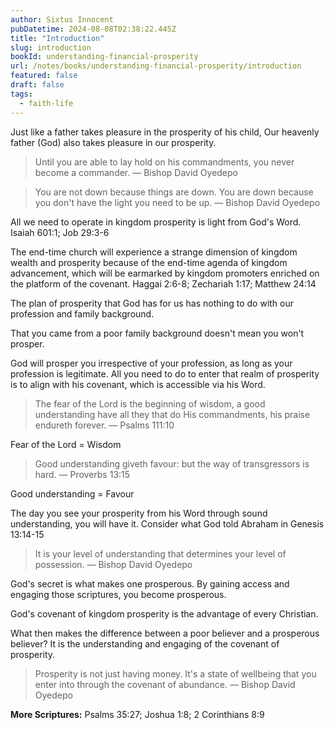 ```yaml
---
author: Sixtus Innocent
pubDatetime: 2024-08-08T02:38:22.445Z
title: "Introduction"
slug: introduction
bookId: understanding-financial-prosperity
url: /notes/books/understanding-financial-prosperity/introduction
featured: false
draft: false
tags:
  - faith-life
---
```


Just like a father takes pleasure in the prosperity of his child, Our heavenly father (God) also takes pleasure in our prosperity.

> Until you are able to lay hold on his commandments, you never become a commander. — Bishop David Oyedepo

> You are not down because things are down. You are down because you don't have the light you need to be up. — Bishop David Oyedepo

All we need to operate in kingdom prosperity is light from God's Word. Isaiah 601:1; Job 29:3-6

The end-time church will experience a strange dimension of kingdom wealth and prosperity because of the end-time agenda of kingdom advancement, which will be earmarked by kingdom promoters enriched on the platform of the covenant. Haggai 2:6-8; Zechariah 1:17; Matthew 24:14

The plan of prosperity that God has for us has nothing to do with our profession and family background.

That you came from a poor family background doesn't mean you won't prosper.

God will prosper you irrespective of your profession, as long as your profession is legitimate. All you need to do to enter that realm of prosperity is to align with his covenant, which is accessible via his Word.

> The fear of the Lord is the beginning of wisdom, a good understanding have all they that do His commandments, his praise endureth forever. — Psalms 111:10

Fear of the Lord = Wisdom

> Good understanding giveth favour: but the way of transgressors is hard. — Proverbs 13:15

Good understanding = Favour

The day you see your prosperity from his Word through sound understanding, you will have it. Consider what God told Abraham in Genesis 13:14-15

> It is your level of understanding that determines your level of possession. — Bishop David Oyedepo

God's secret is what makes one prosperous. By gaining access and engaging those scriptures, you become prosperous.

God's covenant of kingdom prosperity is the advantage of every Christian.

What then makes the difference between a poor believer and a prosperous believer? It is the understanding and engaging of the covenant of prosperity.

> Prosperity is not just having money. It's a state of wellbeing that you enter into through the covenant of abundance. — Bishop David Oyedepo

**More Scriptures:** Psalms 35:27; Joshua 1:8; 2 Corinthians 8:9
